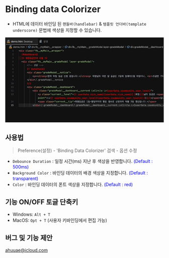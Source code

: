 # Binding data Colorizer

- HTML에 데이터 바인딩 된 `핸들바(handlebar)` & `템플릿 언더바(template underscore)` 문법에 색상을 지정할 수 있습니다.

![](demo.gif)

## 사용법

>Preference(설정) - 'Binding Data Colorizer' 검색 - 옵션 수정

 - `Debounce Duration` : 일정 시간(ms) 지난 후 색상을 반영합니다. <span style="color:blue">(Default : 500ms)</span>
 - `Background Color` : 바인딩 데이터의 배경 색상을 지정합니다. <span style="color:blue">(Default : transparent)</span>
 - `Color` : 바인딩 데이터의 폰트 색상을 지정합니다. <span style="color:blue">(Default : red)</span>

 ## 기능 ON/OFF 토글 단축키
- Windows: `Alt + T`
- MacOS: `Opt + T`
(사용자 키바인딩에서 편집 가능)

## 버그 및 기능 제안
ahuuae@icloud.com